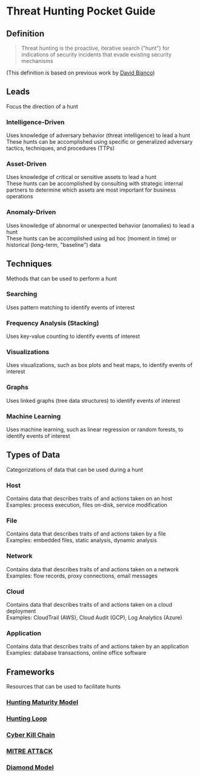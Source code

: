 # Threat Hunting Pocket Guide
## Definition
> Threat hunting is the proactive, iterative search ("hunt") for indications of security incidents that evade existing security mechanisms

(This definition is based on previous work by [David Bianco](https://twitter.com/DavidJBianco))

## Leads
Focus the direction of a hunt
### Intelligence-Driven
Uses knowledge of adversary behavior (threat intelligence) to lead a hunt<br>
These hunts can be accomplished using specific or generalized adversary tactics, techniques, and procedures (TTPs)
### Asset-Driven
Uses knowledge of critical or sensitive assets to lead a hunt<br>
These hunts can be accomplished by consulting with strategic internal partners to determine which assets are most important for business operations
### Anomaly-Driven
Uses knowledge of abnormal or unexpected behavior (anomalies) to lead a hunt<br>
These hunts can be accomplished using ad hoc (moment in time) or historical (long-term, "baseline") data

## Techniques
Methods that can be used to perform a hunt
### Searching
Uses pattern matching to identify events of interest
### Frequency Analysis (Stacking)
Uses key-value counting to identify events of interest
### Visualizations
Uses visualizations, such as box plots and heat maps, to identify events of interest
### Graphs
Uses linked graphs (tree data structures) to identify events of interest
### Machine Learning
Uses machine learning, such as linear regression or random forests, to identify events of interest

## Types of Data
Categorizations of data that can be used during a hunt
### Host
Contains data that describes traits of and actions taken on an host<br>
Examples: process execution, files on-disk, service modification
### File
Contains data that describes traits of and actions taken by a file<br>
Examples: embedded files, static analysis, dynamic analysis
### Network
Contains data that describes traits of and actions taken on a network<br>
Examples: flow records, proxy connections, email messages
### Cloud
Contains data that describes traits of and actions taken on a cloud deployment<br>
Examples: CloudTrail (AWS), Cloud Audit (GCP), Log Analytics (Azure)
### Application
Contains data that describes traits of and actions taken by an application<br>
Examples: database transactions, online office software

## Frameworks
Resources that can be used to facilitate hunts
### [Hunting Maturity Model](https://www.threathunting.net/files/The%20Threat%20Hunting%20Reference%20Model%20Part%201_%20Measuring%20Hunting%20Maturity%20_%20Sqrrl.pdf)
### [Hunting Loop](https://www.threathunting.net/files/The%20Threat%20Hunting%20Reference%20Model%20Part%202_%20The%20Hunting%20Loop%20_%20Sqrrl.pdf)
### [Cyber Kill Chain](https://www.lockheedmartin.com/content/dam/lockheed-martin/rms/documents/cyber/LM-White-Paper-Intel-Driven-Defense.pdf)
### [MITRE ATT&CK](https://attack.mitre.org/)
### [Diamond Model](https://apps.dtic.mil/docs/citations/ADA586960)
